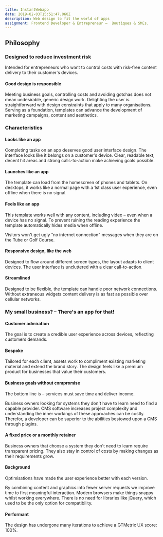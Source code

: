 ```yaml
---
title: InstantWebapp
date: 2019-02-03T15:51:47.060Z
description: Web design to fit the world of apps
assignment: Frontend Developer & Entrepreneur –  Boutiques & SMEs.
---
```

<!--From Summer&nbsp;2011-->
## Philosophy
### Designed to reduce investment risk
Intended for entrepreneurs who want to control costs with risk-free content delivery to their customer's devices.

#### Good design is responsible
Meeting business goals, controlling costs and avoiding gotchas does not mean undesirable, generic design work. Delighting the user is straightforward with design constraints that apply to many organisations. Serving as a foundation, templates can advance the development of marketing campaigns, content and aesthetics.


### Characteristics
#### Looks like an app
Completing tasks on an app deserves good user interface design. The interface looks like it belongs on a customer's device. Clear, readable text, decent hit areas and strong calls-to-action make achieving goals possible.

#### Launches like an app
The template can load from the homescreen of phones and tablets. On desktops, it works like a normal page with a 1st class user experience, even offline when there is no signal.

#### Feels like an app
This template works well with any content, including video – even when a device has no signal. To prevent ruining the reading experience the template automatically hides media when offline.

Visitors won't get ugly "no internet connection" messages when they are on the Tube or Golf Course.

#### Responsive design, like the web
Designed to flow around different screen types, the layout adapts to client devices. The user interface is uncluttered with a clear call-to-action.

#### Streamlined
Designed to be flexible, the template can handle poor network connections. Without extraneous widgets content delivery is as fast as possible over cellular networks.

### My small business? – There's an app for that!
#### Customer admiration
The goal is to create a credible user experience across devices, reflecting customers demands.

#### Bespoke
Tailored for each client, assets work to compliment existing marketing material and extend the brand story. The design feels like a premium product for businesses that value their customers.

#### Business goals without compromise
The bottom line is – services must save time and deliver income.

Business owners looking for systems they don't have to learn need to find a capable provider. CMS software increases project complexity and understanding the inner workings of these approaches can be costly. Therefor, a developer can be superior to the abilities bestowed upon a CMS through plugins.

#### A fixed price or a monthly retainer
Business owners that choose a system they don't need to learn require transparent pricing. They also stay in control of costs by making changes as their requirements grow.

#### Background

Optimisations have made the user experience better with each version. 

By combining content and graphics into fewer server requests we improve time to first meaningful interaction. Modern browsers make things snappy whilst working everywhere. There is no need for libraries like jQuery, which used to be the only option for compatibility.

#### Performant
The design has undergone many iterations to achieve a GTMetrix UX score: 100%.

